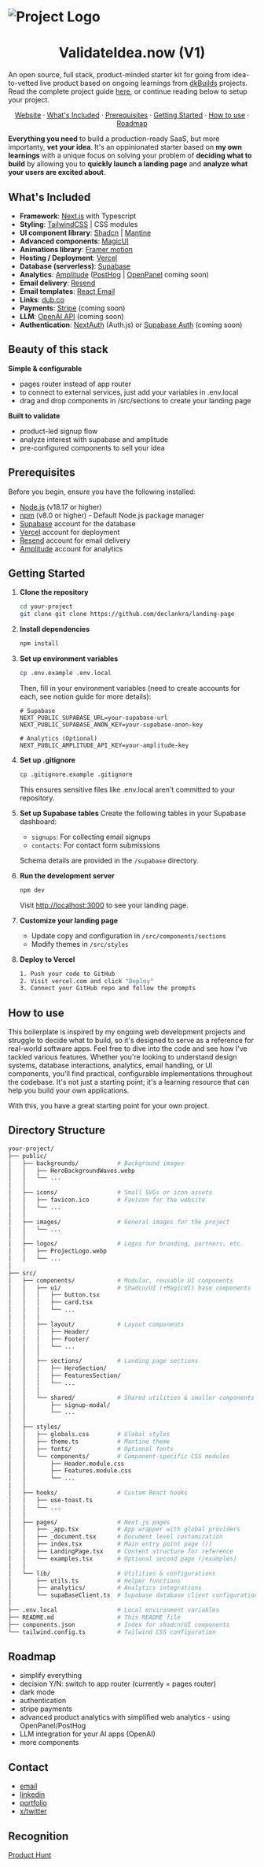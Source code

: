 # ![Project Logo](public/logos/ProjectLogo.webp)

<h1 align="center">ValidateIdea.now (V1)</h1>

An open source, full stack, product-minded starter kit for going from idea-to-vetted live product based on ongoing learnings from [dkBuilds](https://www.declankramper.me) projects. Read the complete project guide [here](https://www.notion.so/declankamper/validateidea-now-guide), or continue reading below to setup your project.

<p align="center">
  <a href="https://www.validateidea.now">Website</a> · 
  <a href="#whats-included">What's Included</a> · 
  <a href="#prerequisites">Prerequisites</a> · 
  <a href="#getting-started">Getting Started</a> · 
  <a href="#how-to-use">How to use</a> · 
  <a href="#roadmap">Roadmap</a>
</p>

**Everything you need** to build a production-ready SaaS, but more importanty, **vet your idea**. It's an oppinionated starter based on **my own learnings** with a unique focus on solving your problem of **deciding what to build** by allowing you to **quickly launch a landing page** and **analyze what your users are excited about**.


## What's Included

- **Framework**: [Next.js](https://nextjs.org/) with Typescript
- **Styling**: [TailwindCSS](https://tailwindcss.com/) | CSS modules
- **UI component library**: [Shadcn](https://ui.shadcn.com/)  | [Mantine](https://mantine.dev/)
- **Advanced components**: [MagicUI](https://magicui.design/)
- **Animations library**: [Framer motion](https://www.framer.com/)
- **Hosting / Deployment**: [Vercel](https://vercel.com/) 
- **Database (serverless)**: [Supabase](https://supabase.com/) 
- **Analytics**: [Amplitude](https://amplitude.com/) ([PostHog](https://posthog.com/) | [OpenPanel](https://openpanel.dev/) coming soon) 
- **Email delivery**: [Resend](https://resend.com/)
- **Email templates**: [React Email](https://react.email/)
- **Links**: [dub.co](http://dub.co) 
- **Payments**: [Stripe](https://stripe.com/) (coming soon)
- **LLM**: [OpenAI API](https://openai.com/api/) (coming soon)
- **Authentication**: [NextAuth](https://next-auth.js.org/) (Auth.js) or [Supabase Auth](https://supabase.com/docs/guides/auth) (coming soon)


## Beauty of this stack
**Simple & configurable** 
- pages router instead of app router
- to connect to external services, just add your variables in .env.local
- drag and drop components in /src/sections to create your landing page

**Built to validate** 
- product-led signup flow
- analyze interest with supabase and amplitude
- pre-configured components to sell your idea


## Prerequisites
Before you begin, ensure you have the following installed:
- [Node.js](https://nodejs.org/) (v18.17 or higher)
- [npm](https://www.npmjs.com/) (v8.0 or higher) - Default Node.js package manager
- [Supabase](https://supabase.com/) account for the database
- [Vercel](https://vercel.com/) account for deployment
- [Resend](https://resend.com/) account for email delivery
- [Amplitude](https://amplitude.com/) account for analytics


## Getting Started

1. **Clone the repository**
   ```bash
   cd your-project
   git clone git clone https://github.com/declankra/landing-page
   ```

2. **Install dependencies**
   ```bash
   npm install
   ```

3. **Set up environment variables**
   ```bash
   cp .env.example .env.local
   ```
   Then, fill in your environment variables (need to create accounts for each, see notion guide for more details):
   ```env
   # Supabase
   NEXT_PUBLIC_SUPABASE_URL=your-supabase-url
   NEXT_PUBLIC_SUPABASE_ANON_KEY=your-supabase-anon-key

   # Analytics (Optional)
   NEXT_PUBLIC_AMPLITUDE_API_KEY=your-amplitude-key
   ```

4. **Set up .gitignore**
   ```bash
   cp .gitignore.example .gitignore
   ```
   This ensures sensitive files like .env.local aren't committed to your repository.

5. **Set up Supabase tables**
   Create the following tables in your Supabase dashboard:
   - `signups`: For collecting email signups
   - `contacts`: For contact form submissions
   
   Schema details are provided in the `/supabase` directory.

6. **Run the development server**
   ```bash
   npm dev
   ```
   Visit [http://localhost:3000](http://localhost:3000) to see your landing page.

7. **Customize your landing page**
   - Update copy and configuration in `/src/components/sections`
   - Modify themes in `/src/styles`

8. **Deploy to Vercel**
   ```bash
   1. Push your code to GitHub
   2. Visit vercel.com and click "Deploy"
   3. Connect your GitHub repo and follow the prompts
   ```

## How to use
This boilerplate is inspired by my ongoing web development projects and struggle to decide what to build, so it's designed to serve as a reference for real-world software apps. Feel free to dive into the code and see how I've tackled various features. Whether you're looking to understand design systems, database interactions, analytics, email handling, or UI components, you'll find practical, configurable implementations throughout the codebase. It's not just a starting point; it's a learning resource that can help you build your own applications.

With this, you have a great starting point for your own project.


## Directory Structure

```bash
your-project/        
├── public/                    
│   ├── backgrounds/           # Background images
│   │   ├── HeroBackgroundWaves.webp
│   │   └── ...
│   │
│   ├── icons/                 # Small SVGs or icon assets
│   │   ├── favicon.ico        # Favicon for the website
│   │   └── ...
│   │
│   ├── images/                # General images for the project
│   │   └── ...
│   │
│   ├── logos/                 # Logos for branding, partners, etc.
│   │   ├── ProjectLogo.webp
│   │   └── ...
│
├── src/                       
│   ├── components/            # Modular, reusable UI components
│   │   ├── ui/                # Shadcn/UI (+MagicUI) base components
│   │   │   ├── button.tsx     
│   │   │   ├── card.tsx       
│   │   │   └── ...
│   │   │
│   │   ├── layout/            # Layout components
│   │   │   ├── Header/        
│   │   │   ├── Footer/        
│   │   │   └── ...
│   │   │
│   │   ├── sections/          # Landing page sections
│   │   │   ├── HeroSection/   
│   │   │   ├── FeaturesSection/  
│   │   │   └── ...
│   │   │
│   │   └── shared/            # Shared utilities & smaller components
│   │       ├── signup-modal/  
│   │       └── ...
│   │
│   ├── styles/
│   │   ├── globals.css        # Global styles
│   │   ├── theme.ts           # Mantine theme
│   │   ├── fonts/             # Optional fonts
│   │   └── components/        # Component-specific CSS modules
│   │       ├── Header.module.css
│   │       ├── Features.module.css
│   │       └── ...
│   │
│   ├── hooks/                 # Custom React hooks
│   │   ├── use-toast.ts       
│   │   └── ...
│   │
│   ├── pages/                 # Next.js pages
│   │   ├── _app.tsx           # App wrapper with global providers
│   │   ├── _document.tsx      # Document level customization
│   │   ├── index.tsx          # Main entry point page (/)
│   │   ├── LandingPage.tsx    # Content structure for reference
│   │   └── examples.tsx       # Optional second page (/examples)
│   │
│   └── lib/                   # Utilities & configurations
│       ├── utils.ts           # Helper functions
│       ├── analytics/         # Analytics integrations
│       └── supaBaseClient.ts  # Supabase database client configuration
│
├── .env.local                 # Local environment variables
├── README.md                  # This README file
├── components.json            # Index for shadcn/UI components
└── tailwind.config.ts         # Tailwind CSS configuration
```

## Roadmap
- simplify everything
- decision Y/N: switch to app router (currently = pages router)
- dark mode
- authentication
- stripe payments
- advanced product analytics with simplified web analytics - using OpenPanel/PostHog
- LLM integration for your AI apps (OpenAI)
- more components

## Contact
- [email](mailto:declankramper@gmail.com)
- [linkedin](https://www.linkedin.com/in/declankramper/)
- [portfolio](https://www.declankramper.me)
- [x/twitter](https://x.com/asbestostrades)

## Recognition
[Product Hunt](https://www.producthunt.com/@declan_kramper)



